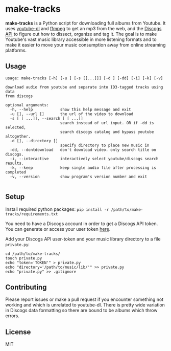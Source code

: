 # make-tracks

**make-tracks** is a Python script for downloading full albums from Youtube. It uses [youtube-dl](https://github.com/rg3/youtube-dl) and [ffmpeg](https://ffmpeg.org/) to get an mp3 from the web, and the [Discogs API](https://github.com/discogs/discogs_client) to figure out how to dissect, organize and tag it. The goal is to make Youtube's vast music library accessible in more listening formats and to make it easier to move your music consumption away from online streaming platforms. 

## Usage

```
usage: make-tracks [-h] [-u ] [-s [[...]]] [-d ] [-dd] [-i] [-k] [-v]

download audio from youtube and separate into ID3-tagged tracks using data
from discogs

optional arguments:
  -h, --help            show this help message and exit
  -u [], --url []       the url of the video to download
  -s [ [ ...]], --search [ [ ...]]
                        search instead of url input. OR if -dd is selected,
                        search discogs catalog and bypass youtube altogether.
  -d [], --directory []
                        specify directory to place new music in
  -dd, --dontdownload   don't download video. only search title on discogs.
  -i, --interactive     interactively select youtube/discogs search results.
  -k, --keep            keep single audio file after processing is completed
  -v, --version         show program's version number and exit


```


## Setup

Install required python packages: `pip install -r /path/to/make-tracks/requirements.txt`

You need to have a Discogs account in order to get a Discogs API token. You can generate or access your user token [here](https://www.discogs.com/settings/developers).

Add your Discogs API user-token and your music library directory to a file `private.py`:

```
cd /path/to/make-tracks/
touch private.py
echo "token='TOKEN'" > private.py
echo "directory='/path/to/music/lib/'" >> private.py
echo "private.py" >> .gitignore
```

## Contributing

Please report issues or make a pull request if you encounter something not working and which is unrelated to youtube-dl. There is pretty wide variation in Discogs data formatting so there are bound to be albums which throw errors. 

## License

MIT